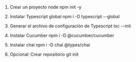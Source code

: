 1. Crear un proyecto node
   npm init -y

2. Instalar Typescript global
   npm i -D typescript --global

3. Generar el archivo de configuración de Typescript
   tsc --init

4. Instalar Cucumber
   npm i -D @cucumber/cucumber

5. Instalar chai
   npm i -D chai @types/chai

6. Opcional: Crear repositorio
   git init